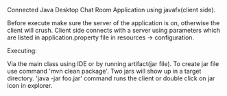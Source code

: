 
Connected 
Java Desktop Chat Room Application using javafx(client side).

Before execute make sure the server of the application is on, otherwise the client will crush.
Client side connects with a server using parameters which are listed in application.property file in resources -> configuration.

Executing: 
 
Via the main class using IDE or by running artifact(jar file).
To create jar file use command 'mvn clean package'. 
Two jars will show up in a target directory.
'java -jar foo.jar' command runs the client or double click on jar icon in explorer. 

